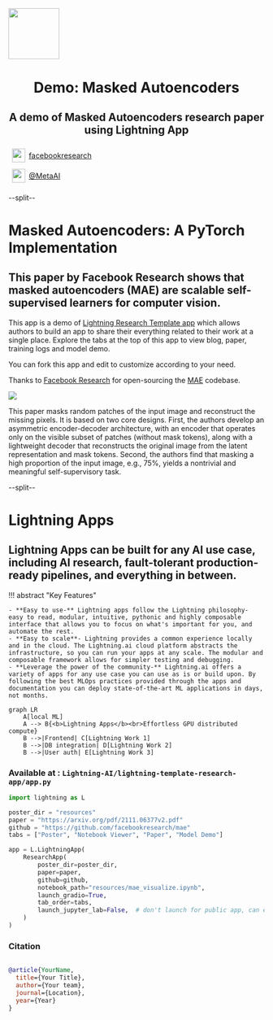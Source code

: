 <div style="height: 90pt;"></div>
<div style="flex: 0 0 16%; margin-top: -10pt;">
<img src="https://avatars.githubusercontent.com/u/58386951?s=200&v=4" width="100px">
</div>
<div style="flex: 0 0 65%; text-align: center;">
<h1 style="margin-bottom: 10pt;">Demo: Masked Autoencoders</h1>
<h2>A demo of Masked Autoencoders research paper using Lightning App</h2>
</div>
<div style="flex: 1">
    <div style="display: flex; align-items: center;">
        <img style="height: 20pt; width: 20pt; margin: 5pt;" src="icons/fontawesome/brands/github.svg">
        <div style="font-size: 0.9rem; margin-right: 5pt;"><a href="https://github.com/facebookresearch/">facebookresearch</a></div>
    </div>
    <div style="display: flex; align-items: center;">
        <img style="height: 20pt; width: 20pt; margin: 5pt;" src="icons/fontawesome/brands/twitter.svg">
        <div style="font-size: 0.9rem;"><a href="https://twitter.com/MetaAI">@MetaAI</a></div>
    </div>
</div>

--split--

# Masked Autoencoders: A PyTorch Implementation

## This paper by Facebook Research shows that masked autoencoders (MAE) are scalable self-supervised learners for computer vision.

This app is a demo
of [Lightning Research Template app](https://github.com/Lightning-AI/lightning-template-research-app) which allows
authors to build an app to share their everything
related to their work at a single place.
Explore the tabs at the top of this app to view blog, paper, training logs and model demo.

You can fork this app and edit to customize according to your need.

Thanks to [Facebook Research](https://github.com/facebookresearch) for open-sourcing
the [MAE](https://github.com/facebookresearch/mae)
codebase.

<img src="https://user-images.githubusercontent.com/11435359/146857310-f258c86c-fde6-48e8-9cee-badd2b21bd2c.png">

This paper masks random patches of the input image and reconstruct the missing pixels. It is based on two core designs.
First, the authors
develop an asymmetric encoder-decoder architecture, with an encoder that operates only on the visible subset of
patches (without mask tokens), along with a lightweight decoder that reconstructs the original image from the latent
representation and mask tokens. Second, the authors find that masking a high proportion of the input image, e.g., 75%,
yields a nontrivial and meaningful self-supervisory task.

--split--

# Lightning Apps

## Lightning Apps can be built for any AI use case, including AI research, fault-tolerant production-ready pipelines, and everything in between.

!!! abstract "Key Features"

```
- **Easy to use-** Lightning apps follow the Lightning philosophy- easy to read, modular, intuitive, pythonic and highly composable interface that allows you to focus on what's important for you, and automate the rest.
- **Easy to scale**- Lightning provides a common experience locally and in the cloud. The Lightning.ai cloud platform abstracts the infrastructure, so you can run your apps at any scale. The modular and composable framework allows for simpler testing and debugging.
- **Leverage the power of the community-** Lightning.ai offers a variety of apps for any use case you can use as is or build upon. By following the best MLOps practices provided through the apps and documentation you can deploy state-of-the-art ML applications in days, not months.
```

```mermaid
graph LR
    A[local ML]
    A --> B{<b>Lightning Apps</b><br>Effortless GPU distributed compute}
    B -->|Frontend| C[Lightning Work 1]
    B -->|DB integration| D[Lightning Work 2]
    B -->|User auth| E[Lightning Work 3]
```

### Available at : `Lightning-AI/lightning-template-research-app/app.py`

```python
import lightning as L

poster_dir = "resources"
paper = "https://arxiv.org/pdf/2111.06377v2.pdf"
github = "https://github.com/facebookresearch/mae"
tabs = ["Poster", "Notebook Viewer", "Paper", "Model Demo"]

app = L.LightningApp(
    ResearchApp(
        poster_dir=poster_dir,
        paper=paper,
        github=github,
        notebook_path="resources/mae_visualize.ipynb",
        launch_gradio=True,
        tab_order=tabs,
        launch_jupyter_lab=False,  # don't launch for public app, can expose to security vulnerability
    )
)
```

### Citation

```bibtex

@article{YourName,
  title={Your Title},
  author={Your team},
  journal={Location},
  year={Year}
}

```
